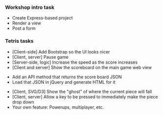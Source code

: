 ### Workshop intro task

* Create Express-based project
* Render a view
* Post a form

### Tetris tasks

* [Client-side] Add Bootstrap so the UI looks nicer
* [Client, server] Pause game
* [Server-side, logic] Increase the speed as the score increases
* [Client and server] Show the scoreboard on the main game web view
- Add an API method that returns the score board JSON
- Load that JSON in jQuery and generate HTML for it
* [Client, SVG/D3] Show the "ghost" of where the current piece will fall
* [Client, server] Allow a key to be pressed to immediately make the piece drop down
* Your own feature: Powerups, multiplayer, etc.
